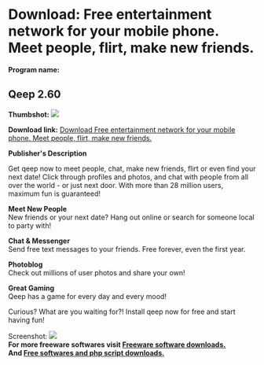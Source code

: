 # Download: Free entertainment network for your mobile phone. Meet people, flirt, make new friends.

**Program name:**

## Qeep 2.60

  
**Thumbshot:** ![](http://www.freewarefiles.com/screenshot/qeep_md.jpg)   
  
**Download link:** [Download Free entertainment network for your mobile phone. Meet people, flirt, make new friends.](http://freesoftwares.boysofts.com/Qeep_program_51322.html)  
  


**Publisher's Description**  
  


Get qeep now to meet people, chat, make new friends, flirt or even find your next date! Click through profiles and photos, and chat with people from all over the world - or just next door. With more than 28 million users, maximum fun is guaranteed! 

**Meet New People**  
New friends or your next date? Hang out online or search for someone local to party with!

**Chat & Messenger**  
Send free text messages to your friends. Free forever, even the first year.

**Photoblog**  
Check out millions of user photos and share your own!

**Great Gaming**  
Qeep has a game for every day and every mood!

Curious? What are you waiting for?! Install qeep now for free and start having fun!

  
  
Screenshot: ![](http://www.freewarefiles.com/screenshot/qeep.jpg)   
**For more freeware softwares visit [Freeware software downloads.](http://freesoftwares.boysofts.com/)**   
**And [Free softwares and php script downloads.](http://www.boysofts.com/)**
